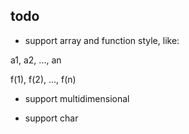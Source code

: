 ## todo

- support array and function style, like:

a1, a2, ..., an

f(1), f(2), ..., f(n)

- support multidimensional

- support char
